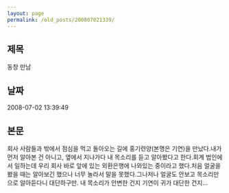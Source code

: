 ```yaml
---
layout: page
permalink: /old_posts/200807021339/
---
```


## 제목
동창 만남

## 날짜
2008-07-02 13:39:49

## 본문
회사 사람들과 밖에서 점심을 먹고 돌아오는 길에 홍기련양(본명은 기연)을 만났다.내가 먼저 알아본 건 아니고, 옆에서 지나가다 내 목소리를 듣고 알아봤다고 한다.회계 법인에서 일하는데 우리 회사 바로 앞에 있는 외환은행에 나와있는 중이라고 했다.처음 얼굴을 봤을 때는 알아보긴 했으나 너무 놀라서 말을 못했다.그나저나 얼굴도 안보고 목소리만으로 알아듣다니 대단하구만. 내 목소리가 안변한 건지 기연이 귀가 대단한 건지...